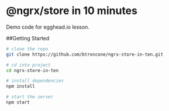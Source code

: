 # @ngrx/store in 10 minutes
Demo code for egghead.io lesson.

##Getting Started
```bash
# clone the repo
git clone https://github.com/btroncone/ngrx-store-in-ten.git

# cd into project
cd ngrx-store-in-ten

# install dependencies
npm install

# start the server
npm start
```
